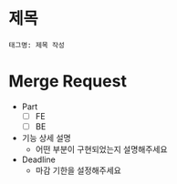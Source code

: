 # 제목
```
태그명: 제목 작성
```

# Merge Request
- Part
  - [ ] FE
  - [ ] BE
- 기능 상세 설명
  - 어떤 부분이 구현되었는지 설명해주세요
- Deadline
  - 마감 기한을 설정해주세요
